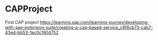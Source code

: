 # CAPProject
First CAP project
https://learning.sap.com/learning-journey/developing-with-sap-extension-suite/creating-a-cap-based-service_c6f6cb73-cab7-43ed-bb53-1ac0c1904752

